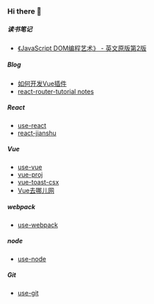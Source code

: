### Hi there 👋

<!--
**pluscai/pluscai** is a ✨ _special_ ✨ repository because its `README.md` (this file) appears on your GitHub profile.

Here are some ideas to get you started:

- 🔭 I’m currently working on ...
- 🌱 I’m currently learning ...
- 👯 I’m looking to collaborate on ...
- 🤔 I’m looking for help with ...
- 💬 Ask me about ...
- 📫 How to reach me: ...
- 😄 Pronouns: ...
- ⚡ Fun fact: ...
-->

##### 读书笔记

- [《JavaScript DOM编程艺术》 - 英文原版第2版](https://github.com/pluscai/pluscai/tree/master/%E8%AF%BB%E4%B9%A6%E7%AC%94%E8%AE%B0/JavaScript%20DOM%E7%BC%96%E7%A8%8B%E8%89%BA%E6%9C%AF)

##### Blog
-  [如何开发Vue插件](https://github.com/pluscai/pluscai/issues/2)
- [react-router-tutorial notes](https://github.com/pluscai/pluscai/issues/1) 

##### React
- [use-react](https://github.com/pluscai/use-react)
- [react-jianshu](https://github.com/pluscai/react-jianshu)
##### Vue
- [use-vue](https://github.com/pluscai/use-vue) 
- [vue-proj](https://github.com/pluscai/vue-proj)
- [vue-toast-csx](https://github.com/pluscai/vue-toast-csx)
- [Vue去哪儿网](https://gitee.com/caishuxiang/travel)
##### webpack
- [use-webpack](https://github.com/pluscai/use-webpack)

##### node
- [use-node](https://github.com/pluscai/use-node)

##### Git
- [use-git](https://github.com/pluscai/use-git)

